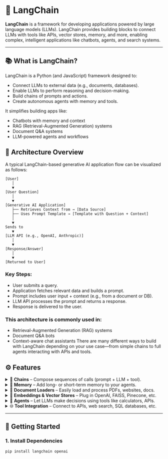 # 🤖 LangChain

**LangChain** is a framework for developing applications powered by large language models (LLMs). LangChain provides building blocks to connect LLMs with tools like APIs, vector stores, memory, and more, enabling complex, intelligent applications like chatbots, agents, and search systems.

---

## 📚 What is LangChain?

LangChain is a Python (and JavaScript) framework designed to:

- Connect LLMs to external data (e.g., documents, databases).
- Enable LLMs to perform reasoning and decision-making.
- Build chains of prompts and actions.
- Create autonomous agents with memory and tools.

It simplifies building apps like:

- Chatbots with memory and context
- RAG (Retrieval-Augmented Generation) systems
- Document Q&A systems
- LLM-powered agents and workflows

## 🧭 Architecture Overview

A typical LangChain-based generative AI application flow can be visualized as follows:

```plaintext
[User]
   │
   ▼
[User Question]
   │
   ▼
[Generative AI Application]
   ├── Retrieves Context from → [Data Source]
   ├── Uses Prompt Template → [Template with Question + Context]
   │
   ▼
Sends to
   ▼
[LLM API (e.g., OpenAI, Anthropic)]
   │
   ▼
[Response/Answer]
   │
   ▼
[Returned to User]
```
### Key Steps:
- User submits a query.
- Application fetches relevant data and builds a prompt.
- Prompt includes user input + context (e.g., from a document or DB).
- LLM API processes the prompt and returns a response.
- Response is delivered to the user.

### This architecture is commonly used in:

- Retrieval-Augmented Generation (RAG) systems
- Document Q&A bots
- Context-aware chat assistants
There are many different ways to build with LangChain depending on your use case—from simple chains to full agents interacting with APIs and tools.

## ⚙️ Features

<details>
  <summary>🔗 <strong>Chains</strong> – Compose sequences of calls (prompt + LLM + tool).</summary>
  <br/>
  Chains are workflows that involve multiple steps with an LLM. For example, you might format a user input, pass it to an LLM, then use the result in another tool or API. LangChain simplifies this chaining process.
  
  Example:
  - Prompt → LLM → Output Parser
  - User Question → Search Tool → LLM → Final Answer

  ```python
  from langchain.llms import OpenAI
  from langchain.prompts import PromptTemplate
  from langchain.chains import LLMChain

  prompt = PromptTemplate.from_template("Translate the following into Spanish: {text}")
  llm = OpenAI(temperature=0)
  chain = LLMChain(llm=llm, prompt=prompt)

  result = chain.run("Hello, how are you?")
  print(result)
```
</details>

<details>
  <summary>🧠 <strong>Memory</strong> – Add long- or short-term memory to your agents.</summary>
  <br/>
  Memory allows the LLM to remember past interactions and use context across multiple calls. This is essential for chatbots or assistants that need to maintain a conversation or recall previous steps.

  Types include:
  - ConversationBufferMemory
    ```python
      from langchain.memory import ConversationBufferMemory
      from langchain.chains import ConversationChain
      from langchain.llms import OpenAI
      
      memory = ConversationBufferMemory()
      convo = ConversationChain(llm=OpenAI(), memory=memory)
      
      print(convo.run("My name is John."))
      print(convo.run("What is my name?"))    
    ```
    📦 Output:
    ```
    Hi John!
    You just told me that your name is John.
    ```
  - ConversationSummaryMemory
    ```python
      from langchain.memory import ConversationSummaryMemory
      from langchain.chains import ConversationChain
      from langchain.llms import OpenAI
      
      llm = OpenAI(temperature=0)
      memory = ConversationSummaryMemory(llm=llm)
      conversation = ConversationChain(llm=llm, memory=memory, verbose=True)
      
      conversation.run("Hi, I'm planning a vacation to Japan.")
      conversation.run("I like food, history, and nature. Any tips?")
      conversation.run("Can you summarize what we've discussed?")
    ```
  - VectorStoreRetrieverMemory
    ```python
      from langchain.memory import VectorStoreRetrieverMemory
      from langchain.vectorstores import FAISS
      from langchain.embeddings import OpenAIEmbeddings
      from langchain.chains import ConversationChain
      from langchain.llms import OpenAI
      
      # Setup vector store
      embedding = OpenAIEmbeddings()
      faiss_db = FAISS.from_texts([], embedding)
      
      retriever_memory = VectorStoreRetrieverMemory(retriever=faiss_db.as_retriever())
      conversation = ConversationChain(llm=OpenAI(), memory=retriever_memory, verbose=True)
      
      conversation.run("My favorite color is blue.")
      conversation.run("Do you remember my favorite color?")
    ```
</details>

<details>
  <summary>📄 <strong>Document Loaders</strong> – Easily load and process PDFs, websites, docs.</summary>
  <br/>
  LangChain provides utilities to ingest and preprocess external documents, making them searchable and ready for LLM use. Useful for building RAG (Retrieval-Augmented Generation) applications.

  Loaders include:
  - PDFLoader, UnstructuredFileLoader
  - WebBaseLoader
  - Notion, Google Drive, GitHub loaders
</details>

<details>
  <summary>🧩 <strong>Embeddings & Vector Stores</strong> – Plug in OpenAI, FAISS, Pinecone, etc.</summary>
  <br/>
  Embeddings convert text into vector representations. Vector stores allow efficient similarity search across embedded documents. LangChain supports many vector DBs for semantic search.

  Popular integrations:
  - FAISS, Pinecone, Chroma, Weaviate, Qdrant
  - Embedding models: OpenAI, Hugging Face, Cohere
</details>

<details>
  <summary>🧠 <strong>Agents</strong> – Let LLMs make decisions using tools like calculators, APIs.</summary>
  <br/>
  Agents use an LLM to decide which tools to use and when. They are goal-driven and autonomous, handling tasks like browsing the web, searching, or calling APIs.

  Common use cases:
  - Autonomous customer support agents
  - AI assistants with multiple tools
  - Reasoning over multiple documents
</details>

<details>
  <summary>🌐 <strong>Tool Integration</strong> – Connect to APIs, web search, SQL databases, etc.</summary>
  <br/>
  Tools are external functions that an agent or chain can call. LangChain allows easy integration with:
  
  - Web scraping tools
  - SQL databases (with LangChain SQL)
  - Python functions
  - REST APIs
  - Search engines (e.g., SerpAPI)
</details>

---

## 🚀 Getting Started

### 1. Install Dependencies

```bash
pip install langchain openai
